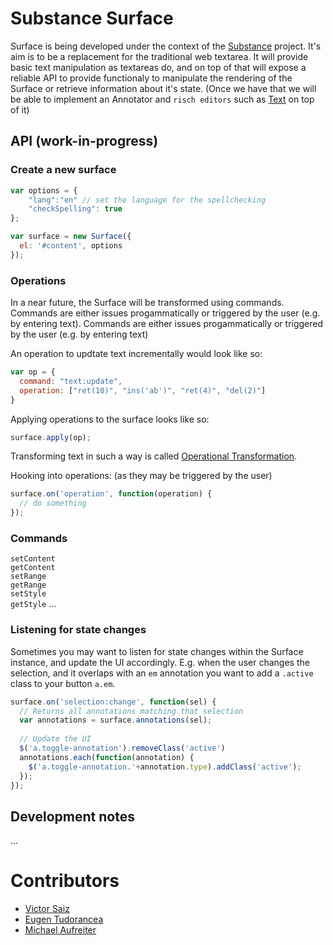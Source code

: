 # Substance Surface

Surface is being developed under the context of the [Substance](http://substance.io) project. It's aim is to be a replacement for the traditional web textarea. It will provide basic text manipulation as textareas do, and on top of that will expose a reliable API to provide functionaly to manipulate the rendering of the Surface or retrieve information about it's state. (Once we have that we will be able to implement an Annotator and ```risch editors``` such as [Text](http://interior.substance.io/modules/text.html) on top of it)

## API (work-in-progress)  

### Create a new surface  

```js
var options = {
	"lang":"en" // set the language for the spellchecking
	"checkSpelling": true
};

var surface = new Surface({
  el: '#content', options
});
```  

### Operations  

In a near future, the Surface will be transformed using commands. Commands are either issues progammatically or triggered by the user (e.g. by entering text). Commands are either issues progammatically or triggered by the user (e.g. by entering text)

An operation to updtate text incrementally would look like so:

```js
var op = {
  command: "text:update",
  operation: ["ret(10)", "ins('ab')", "ret(4)", "del(2)"]
}
```

Applying operations to the surface looks like so:

```js
surface.apply(op);
```

Transforming text in such a way is called [Operational Transformation](http://javascript-operational-transformation.readthedocs.org/en/latest/ot-for-javascript.html#getting-started).

Hooking into operations: (as they may be triggered by the user)

```js
surface.on('operation', function(operation) {
  // do something
});
```

### Commands

``` setContent ```  
``` getContent ```  
``` setRange ```  
``` getRange ```  
``` setStyle ```  
``` getStyle ``` 
...  

### Listening for state changes

Sometimes you may want to listen for state changes within the Surface instance, and update the UI accordingly. E.g. when the user changes the selection, and it overlaps with an `em` annotation you want to add a `.active` class to your button `a.em`.


```js
surface.on('selection:change', function(sel) {
  // Returns all annotations matching that selection
  var annotations = surface.annotations(sel);
  
  // Update the UI
  $('a.toggle-annotation').removeClass('active')
  annotations.each(function(annotation) {
    $('a.toggle-annotation.'+annotation.type).addClass('active');
  });
});
```

## Development notes

...

# Contributors

-  [Victor Saiz](http://github.com/vectorsize)
-  [Eugen Tudorancea](http://github.com/navaru)
-  [Michael Aufreiter](http://github.com/michael)



